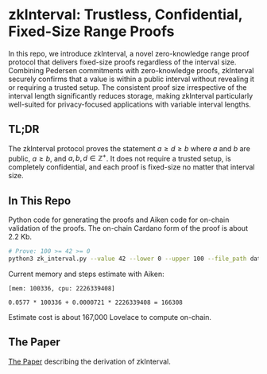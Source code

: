 # zkInterval: Trustless, Confidential, Fixed-Size Range Proofs

In this repo, we introduce zkInterval, a novel zero-knowledge range proof protocol that delivers fixed-size proofs regardless of the interval size. Combining Pedersen commitments with zero-knowledge proofs, zkInterval securely confirms that a value is within a public interval without revealing it or requiring a trusted setup. The consistent proof size irrespective of the interval length significantly reduces storage, making zkInterval particularly well-suited for privacy-focused applications with variable interval lengths.

## TL;DR

The zkInterval protocol proves the statement $a \geq d \geq b$ where $a$ and $b$ are public, $a \geq b$, and $a, b, d \in \mathbb{Z}^+$. It does not require a trusted setup, is completely confidential, and each proof is fixed-size no matter that interval size.

## In This Repo

Python code for generating the proofs and Aiken code for on-chain validation of the proofs. The on-chain Cardano form of the proof is about 2.2 Kb.

```bash
# Prove: 100 >= 42 >= 0
python3 zk_interval.py --value 42 --lower 0 --upper 100 --file_path datum.json
```

Current memory and steps estimate with Aiken:

```
[mem: 100336, cpu: 2226339408]

0.0577 * 100336 + 0.0000721 * 2226339408 = 166308
```

Estimate cost is about 167,000 Lovelace to compute on-chain.

## The Paper

[The Paper](paper/zkInterval-2024.pdf) describing the derivation of zkInterval.

